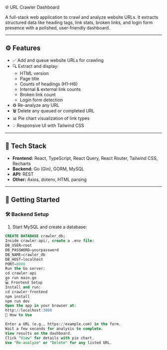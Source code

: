  🌐 URL Crawler Dashboard

A full-stack web application to crawl and analyze website URLs. It extracts structured data like heading tags, link stats, broken links, and login form presence with a polished, user-friendly dashboard.

---

## ⚙️ Features

- ✅ Add and queue website URLs for crawling
- 🔍 Extract and display:
  - HTML version
  - Page title
  - Counts of headings (H1–H6)
  - Internal & external link counts
  - Broken link count
  - Login form detection
- ♻️ Re-analyze any URL
- 🗑️ Delete any queued or completed URL
- 📊 Pie chart visualization of link types
- 💡 Responsive UI with Tailwind CSS

---

## 🧱 Tech Stack

- **Frontend:** React, TypeScript, React Query, React Router, Tailwind CSS, Recharts
- **Backend:** Go (Gin), GORM, MySQL
- **API:** REST
- **Other:** Axios, dotenv, HTML parsing

---

## 🚀 Getting Started

### 🛠️ Backend Setup

1. Start MySQL and create a database:

```sql
CREATE DATABASE crawler_db;
Inside crawler-api/, create a .env file:
DB_USER=root
DB_PASSWORD=yourpassword
DB_NAME=crawler_db
DB_HOST=localhost
PORT=8080
Run the Go server:
cd crawler-api
go run main.go
💻 Frontend Setup
Install and run:
cd crawler-frontend
npm install
npm run dev
Open the app in your browser at:
http://localhost:3000
🧪 How to Use

Enter a URL (e.g., https://example.com) in the form.
Wait a few seconds for analysis to complete.
View results on the dashboard.
Click "View" for details with pie chart.
Use "Re-analyze" or "Delete" for any listed URL.
